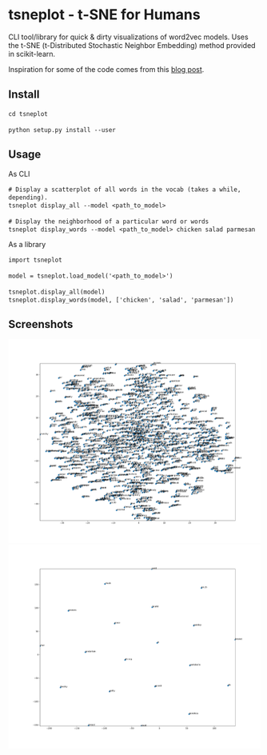 # tsneplot - t-SNE for Humans

CLI tool/library for quick & dirty visualizations of word2vec models. Uses the
t-SNE (t-Distributed Stochastic Neighbor Embedding) method provided in
scikit-learn.

Inspiration for some of the code comes from this [blog post](https://medium.com/@aneesha/using-tsne-to-plot-a-subset-of-similar-words-from-word2vec-bb8eeaea6229).

## Install
```
cd tsneplot

python setup.py install --user
```

## Usage

As CLI
```
# Display a scatterplot of all words in the vocab (takes a while, depending).
tsneplot display_all --model <path_to_model>

# Display the neighborhood of a particular word or words
tsneplot display_words --model <path_to_model> chicken salad parmesan
```

As a library
```
import tsneplot

model = tsneplot.load_model('<path_to_model>')

tsneplot.display_all(model)
tsneplot.display_words(model, ['chicken', 'salad', 'parmesan'])
```

## Screenshots
![Display All](https://github.com/foodgenius/tsneplot/raw/master/display_all.png)
![Chicken and beef](https://github.com/foodgenius/tsneplot/raw/master/display_words.png)

